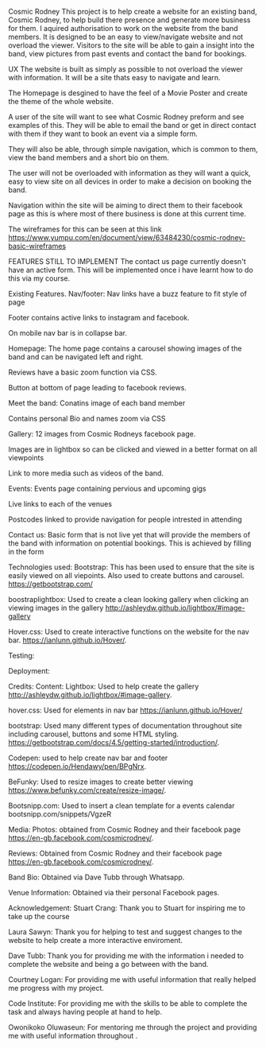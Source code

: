 Cosmic Rodney
This project is to help create a website for an existing band, Cosmic Rodney, to help build there presence and generate more business for them.
I aquired authorisation to work on the website from the band members. It is designed to be an easy to view/navigate website and not overload the viewer.
Visitors to the site will be able to gain a insight into the band, view pictures from past events and contact the band for bookings. 



UX
The website is built as simply as possible to not overload the viewer with information. It will be a site thats easy to navigate and learn.

The Homepage is desgined to have the feel of a Movie Poster and create the theme of the whole website. 

A user of the site will want to see what Cosmic Rodney preform and see examples of this. They will be able to email the band or get in direct contact with them
if they want to book an event via a simple form.

They will also be able, through simple navigation, which is common to them, view the band members and a short bio on them.

The user will not be overloaded with information as they will want a quick, easy to view site on all devices in order to make a decision
on booking the band.

Navigation within the site will be aiming to direct them to their facebook page as this is where most of there business is done at this current time.

The wireframes for this can be seen at this link https://www.yumpu.com/en/document/view/63484230/cosmic-rodney-basic-wireframes

FEATURES STILL TO IMPLEMENT
The contact us page currently doesn't have an active form. This will be implemented once i have learnt how to do this via my course. 



Existing Features.
Nav/footer:
Nav links have a buzz feature to fit style of page

Footer contains active links to instagram and facebook.

On mobile nav bar is in collapse bar. 

Homepage:
The home page contains a carousel showing images of the band and can be navigated left and right.

Reviews have a basic zoom function via CSS. 

Button at bottom of page leading to facebook reviews.

Meet the band:
Conatins image of each band member

Contains personal Bio and names zoom via CSS

Gallery:
12 images from Cosmic Rodneys facebook page.

Images are in lightbox so can be clicked and viewed in a better format on all viewpoints

Link to more media such as videos of the band. 

Events:
Events page containing pervious and upcoming gigs

Live links to each of the venues

Postcodes linked to provide navigation for people intrested in attending 

Contact us:
Basic form that is not live yet that will provide the members of the band with information on potential bookings. This is achieved by filling in the form

Technologies used:
Bootstrap: This has been used to ensure that the site is easily viewed on all viepoints. Also used to create buttons and carousel.
https://getbootstrap.com/

boostraplightbox: Used to create a clean looking gallery when clicking an viewing images in the gallery
http://ashleydw.github.io/lightbox/#image-gallery

Hover.css: Used to create interactive functions on the website for the nav bar.
https://ianlunn.github.io/Hover/.

Testing:



Deployment:



Credits: 
Content:
Lightbox: Used to help create the gallery http://ashleydw.github.io/lightbox/#image-gallery.

hover.css: Used for elements in nav bar https://ianlunn.github.io/Hover/

bootstrap: Used many different types of documentation throughout site including carousel, buttons and some HTML styling. https://getbootstrap.com/docs/4.5/getting-started/introduction/.

Codepen: used to help create nav bar and footer https://codepen.io/Hendawy/pen/BPgNrx.

BeFunky: Used to resize images to create better viewing https://www.befunky.com/create/resize-image/.

Bootsnipp.com: Used to insert a clean template for a events calendar bootsnipp.com/snippets/VgzeR


Media:
Photos: obtained from Cosmic Rodney and their facebook page https://en-gb.facebook.com/cosmicrodney/.

Reviews: Obtained from Cosmic Rodney and their facebook page https://en-gb.facebook.com/cosmicrodney/.

Band Bio: Obtained via Dave Tubb through Whatsapp. 

Venue Information: Obtained via their personal Facebook pages.

Acknowledgement:
Stuart Crang:
Thank you to Stuart for inspiring me to take up the course 

Laura Sawyn: 
Thank you for helping to test and suggest changes to the website to help create a more interactive enviroment. 

Dave Tubb:
Thank you for providing me with the information i needed to complete the website and being a go between with the band.

Courtney Logan:
For providing me with useful information that really helped me progress with my project. 

Code Institute:
For providing me with the skills to be able to complete the task and always having people at hand to help.

Owonikoko Oluwaseun:
For mentoring me through the project and providing me with useful information throughout .


